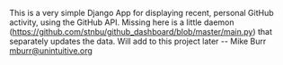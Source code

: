 This is a very simple Django App for displaying recent, personal GitHub activity, using the GitHub API. Missing here is a little daemon (https://github.com/stnbu/github_dashboard/blob/master/main.py) that separately updates the data. Will add to this project later -- Mike Burr <mburr@unintuitive.org>
